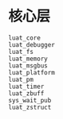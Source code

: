 # 核心层

```{toctree}
luat_core
luat_debugger
luat_fs
luat_memory
luat_msgbus
luat_platform
luat_pm
luat_timer
luat_zbuff
sys_wait_pub
luat_zstruct
```
